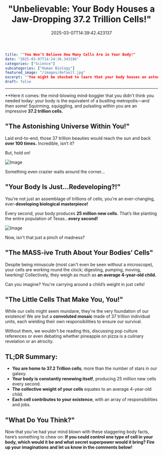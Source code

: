 ﻿---
categories:
- Science
date: '2025-03-07T14:39:42.423137'
draft: false
excerpt: '"Discover the awe-inspiring scale of the human body, with enough cells to
  reach the sun and back over 100 times! Uncover more fascinating body facts in our
  latest blog post."'
featured_image: /images/cfa7d49103-20250307142602-0.jpg
subcategories:
- Human Biology
title: '"Unbelievable: Your Body Houses a Jaw-Dropping 37.2 Trillion Cells!"'

---

```yaml
title: ""You Won’t Believe How Many Cells Are in Your Body!"
date: "2025-03-07T14:24:36.343186" 
categories: ["Science"]
subcategories: ["Human Biology"]
featured_image: "/images/default.jpg"
excerpt: ""You might be shocked to learn that your body houses an astonishing 37.2 trillion cells, enough to reach the sun and back over 100 times! Discover more extraordinary body facts in our revelation-infused blog post.""
draft: false
```
---

**Here it comes: the mind-blowing mind-boggler that you didn't think you needed today: your body is the equivalent of a bustling metropolis—and then some! Squirming, squiggling, and pulsating within you are an impressive **37.2 trillion cells.**

## "The Astonishing Universe Within You!"
Laid end-to-end, those 37 trillion beauties would reach the sun and back **over 100 times.** Incredible, isn’t it? 

But, hold on! 

![Image](/images/cfa7d49103-20250307142634-1.jpg)

Something even crazier waits around the corner...

## "Your Body Is Just...Redeveloping?!"
You're not just an assemblage of trillions of cells; you're an ever-changing, ever-**developing biological masterpiece!**

Every second, your body produces **25 million new cells.** That’s like planting the entire population of Texas…**every second!**

![Image](/images/cfa7d49103-20250307142711-2.jpg)

Now, isn't that just a pinch of madness?

## "The MASS-ive Truth About Your Bodies’ Cells"
Despite being minuscule (most can't even be seen without a microscope), your cells are working round the clock; digesting, pumping, moving, twerking! Collectively, they weigh as much as **an average 4-year-old child.** 

Can you imagine? You're carrying around a child’s weight in just cells!

## "The Little Cells That Make You, You!"
While our cells might seem mundane, they're the very foundation of our existence! We are but a **convoluted mosaic** made of 37 trillion individual units, each wielding their own responsibilities to ensure our survival. 

Without them, we wouldn't be reading this, discussing pop culture references or even debating whether pineapple on pizza is a culinary revelation or an atrocity.

## TL;DR Summary:
- **You are home to 37.2 Trillion cells**, more than the number of stars in our galaxy.
- **Your body is constantly renewing itself**, producing 25 million new cells every second.
- **The collective weight of your cells** equates to an average 4-year-old child.
- **Each cell contributes to your existence**, with an array of responsibilities and jobs.

## "What Do You Think?"
Now that you’ve had your mind blown with these staggering body facts, here’s something to chew on:
**If you could control one type of cell in your body, which would it be and what secret superpower would it bring? Fire up your imaginations and let us know in the comments below!**
